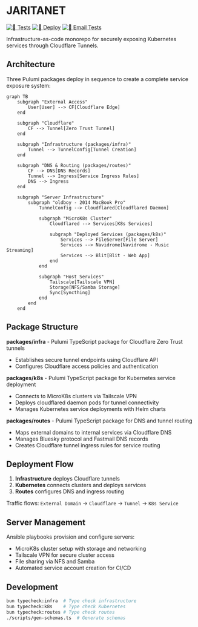 # JARITANET

[![🧪 Tests](https://github.com/radiosilence/jaritanet/actions/workflows/test.yml/badge.svg)](https://github.com/radiosilence/jaritanet/actions/workflows/test.yml)
[![🚀 Deploy](https://github.com/radiosilence/jaritanet/actions/workflows/cd.yml/badge.svg)](https://github.com/radiosilence/jaritanet/actions/workflows/cd.yml)
[![📧 Email Tests](https://github.com/radiosilence/jaritanet/actions/workflows/email-tests.yml/badge.svg)](https://github.com/radiosilence/jaritanet/actions/workflows/email-tests.yml)

Infrastructure-as-code monorepo for securely exposing Kubernetes services through Cloudflare Tunnels.

## Architecture

Three Pulumi packages deploy in sequence to create a complete service exposure system:

```mermaid
graph TB
    subgraph "External Access"
        User[User] --> CF[Cloudflare Edge]
    end

    subgraph "Cloudflare"
        CF --> Tunnel[Zero Trust Tunnel]
    end

    subgraph "Infrastructure (packages/infra)"
        Tunnel --> TunnelConfig[Tunnel Creation]
    end

    subgraph "DNS & Routing (packages/routes)"
        CF --> DNS[DNS Records]
        Tunnel --> Ingress[Service Ingress Rules]
        DNS --> Ingress
    end

    subgraph "Server Infrastructure"
        subgraph "oldboy - 2014 MacBook Pro"
            TunnelConfig --> Cloudflared[Cloudflared Daemon]

            subgraph "MicroK8s Cluster"
                Cloudflared --> Services[K8s Services]

                subgraph "Deployed Services (packages/k8s)"
                    Services --> FileServer[File Server]
                    Services --> Navidrome[Navidrome - Music Streaming]
                    Services --> Blit[Blit - Web App]
                end
            end

            subgraph "Host Services"
                Tailscale[Tailscale VPN]
                Storage[NFS/Samba Storage]
                Sync[Syncthing]
            end
        end
    end
```

## Package Structure

**packages/infra** - Pulumi TypeScript package for Cloudflare Zero Trust tunnels

- Establishes secure tunnel endpoints using Cloudflare API
- Configures Cloudflare access policies and authentication

**packages/k8s** - Pulumi TypeScript package for Kubernetes service deployment

- Connects to MicroK8s clusters via Tailscale VPN
- Deploys cloudflared daemon pods for tunnel connectivity
- Manages Kubernetes service deployments with Helm charts

**packages/routes** - Pulumi TypeScript package for DNS and tunnel routing

- Maps external domains to internal services via Cloudflare DNS
- Manages Bluesky protocol and Fastmail DNS records
- Creates Cloudflare tunnel ingress rules for service routing

## Deployment Flow

1. **Infrastructure** deploys Cloudflare tunnels
2. **Kubernetes** connects clusters and deploys services
3. **Routes** configures DNS and ingress routing

Traffic flows: `External Domain` → `Cloudflare` → `Tunnel` → `K8s Service`

## Server Management

Ansible playbooks provision and configure servers:

- MicroK8s cluster setup with storage and networking
- Tailscale VPN for secure cluster access
- File sharing via NFS and Samba
- Automated service account creation for CI/CD

## Development

```bash
bun typecheck:infra  # Type check infrastructure
bun typecheck:k8s    # Type check Kubernetes
bun typecheck:routes # Type check routes
./scripts/gen-schemas.ts  # Generate schemas
```
